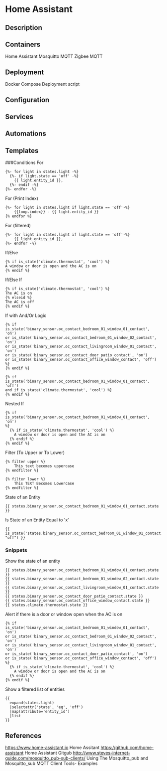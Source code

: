 # Home Assistant

## Description

## Containers
Home Assistant
Mosquitto MQTT
Zigbee MQTT

## Deployment
Docker Compose
Deployment script

## Configuration

## Services

## Automations

## Templates
###Conditions
For
```
{%- for light in states.light -%}
  {%- if light.state == 'off' -%}
    {{ light.entity_id }},
  {%- endif -%}
{%- endfor -%}
```
For (Print Index)
```
{%- for light in states.light if light.state == 'off'-%}
    {{loop.index}} - {{ light.entity_id }}
{% endfor %}
```
For (filtered)
```
{%- for light in states.light if light.state == 'off'-%}
    {{ light.entity_id }},
{%- endfor -%}
```

If/Else
```
{% if is_state('climate.thermostat', 'cool') %}
A window or door is open and the AC is on
{% endif %}
```

If/Else If
```
{% if is_state('climate.thermostat', 'cool') %}
The AC is on
{% elseid %}
The AC is off
{% endif %}
```
If with And/Or Logic
```
{% if 
is_state('binary_sensor.oc_contact_bedroom_01_window_01_contact', 'on') 
or is_state('binary_sensor.oc_contact_bedroom_01_window_02_contact', 'on')
or is_state('binary_sensor.oc_contact_livingroom_window_01_contact', 'on')
or is_state('binary_sensor.oc_contact_door_patio_contact', 'on')
or is_state('binary_sensor.oc_contact_office_window_contact', 'off')
%}
{% endif %}
```
```
{% if 
is_state('binary_sensor.oc_contact_bedroom_01_window_01_contact', 'off') 
and if is_state('climate.thermostat', 'cool') %}
{% endif %}
```
Nested If
```
{% if 
is_state('binary_sensor.oc_contact_bedroom_01_window_01_contact', 'on') 
%}
  {% if is_state('climate.thermostat', 'cool') %}
    A window or door is open and the AC is on
  {% endif %}
{% endif %}
```
Filter (To Upper or To Lower)
```
{% filter upper %}
    This text becomes uppercase
{% endfilter %}

{% filter lower %}
    This TEXT Becomes Lowercase
{% endfilter %}
```
State of an Entity
```
{{ states.binary_sensor.oc_contact_bedroom_01_window_01_contact.state }}
```
Is State of an Entity Equal to 'x'
```
{{ is_state('states.binary_sensor.oc_contact_bedroom_01_window_01_contact.state', "off") }}
```
### Snippets
Show the state of an entity
```
{{ states.binary_sensor.oc_contact_bedroom_01_window_01_contact.state }}
{{ states.binary_sensor.oc_contact_bedroom_01_window_02_contact.state }}
{{ states.binary_sensor.oc_contact_livingroom_window_01_contact.state }}
{{ states.binary_sensor.oc_contact_door_patio_contact.state }}
{{ states.binary_sensor.oc_contact_office_window_contact.state }}
{{ states.climate.thermostat.state }}
```

Alert if there is a door or window open when the AC is on
```
{% if 
is_state('binary_sensor.oc_contact_bedroom_01_window_01_contact', 'on') 
or is_state('binary_sensor.oc_contact_bedroom_01_window_02_contact', 'on')
or is_state('binary_sensor.oc_contact_livingroom_window_01_contact', 'on')
or is_state('binary_sensor.oc_contact_door_patio_contact', 'on')
or is_state('binary_sensor.oc_contact_office_window_contact', 'off')
%}
  {% if is_state('climate.thermostat', 'cool') %}
    A window or door is open and the AC is on
  {% endif %}
{% endif %}
```

Show a filtered list of entities
```
{{ 
  expand(states.light) 
  |selectattr('state', 'eq', 'off') 
  |map(attribute='entity_id')
  |list  
}}
```
## References
https://www.home-assistant.io Home Assitant
https://github.com/home-assistant  Home Assistant Gitgub
http://www.steves-internet-guide.com/mosquitto_pub-sub-clients/ Using The Mosquitto_pub and Mosquitto_sub MQTT Client Tools- Examples
